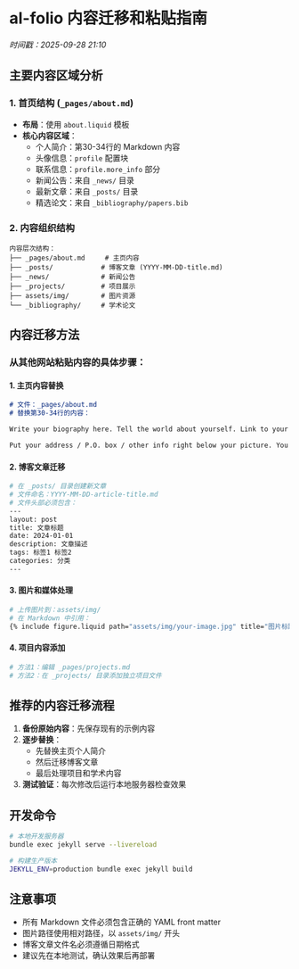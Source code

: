 # al-folio 内容迁移和粘贴指南

*时间戳：2025-09-28 21:10*

## 主要内容区域分析

### 1. 首页结构 (`_pages/about.md`)
- **布局**：使用 `about.liquid` 模板
- **核心内容区域**：
  - 个人简介：第30-34行的 Markdown 内容
  - 头像信息：`profile` 配置块
  - 联系信息：`profile.more_info` 部分
  - 新闻公告：来自 `_news/` 目录
  - 最新文章：来自 `_posts/` 目录
  - 精选论文：来自 `_bibliography/papers.bib`

### 2. 内容组织结构
```
内容层次结构：
├── _pages/about.md     # 主页内容
├── _posts/            # 博客文章 (YYYY-MM-DD-title.md)
├── _news/             # 新闻公告
├── _projects/         # 项目展示
├── assets/img/        # 图片资源
└── _bibliography/     # 学术论文
```

## 内容迁移方法

### 从其他网站粘贴内容的具体步骤：

#### 1. 主页内容替换
```markdown
# 文件：_pages/about.md
# 替换第30-34行的内容：

Write your biography here. Tell the world about yourself. Link to your favorite [subreddit](http://reddit.com). You can put a picture in, too. The code is already in, just name your picture `prof_pic.jpg` and put it in the `img/` folder.

Put your address / P.O. box / other info right below your picture. You can also disable any of these elements by editing `profile` property of the YAML header of your `_pages/about.md`. Edit `_bibliography/papers.bib` and Jekyll will render your [publications page](/al-folio/publications/) automatically.
```

#### 2. 博客文章迁移
```bash
# 在 _posts/ 目录创建新文章
# 文件命名：YYYY-MM-DD-article-title.md
# 文件头部必须包含：
---
layout: post
title: 文章标题
date: 2024-01-01
description: 文章描述
tags: 标签1 标签2
categories: 分类
---
```

#### 3. 图片和媒体处理
```bash
# 上传图片到：assets/img/
# 在 Markdown 中引用：
{% include figure.liquid path="assets/img/your-image.jpg" title="图片标题" class="img-fluid rounded z-depth-1" %}
```

#### 4. 项目内容添加
```bash
# 方法1：编辑 _pages/projects.md
# 方法2：在 _projects/ 目录添加独立项目文件
```

## 推荐的内容迁移流程

1. **备份原始内容**：先保存现有的示例内容
2. **逐步替换**：
   - 先替换主页个人简介
   - 然后迁移博客文章
   - 最后处理项目和学术内容
3. **测试验证**：每次修改后运行本地服务器检查效果

## 开发命令
```bash
# 本地开发服务器
bundle exec jekyll serve --livereload

# 构建生产版本
JEKYLL_ENV=production bundle exec jekyll build
```

## 注意事项
- 所有 Markdown 文件必须包含正确的 YAML front matter
- 图片路径使用相对路径，以 `assets/img/` 开头
- 博客文章文件名必须遵循日期格式
- 建议先在本地测试，确认效果后再部署